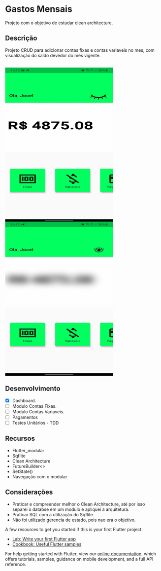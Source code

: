 # Gastos Mensais

Projeto com o objetivo de estudar clean architecture.

## Descrição

Projeto CRUD para adicionar contas fixas e contas variaveis no mes, com visualização do saldo devedor do mes vigente.

<div style="display: inline_block"><br>
  <img align="center" alt="eye_open" height="500" width="350" src="images/dashboard_aberto.jpeg">
  <img align="center" alt="eye_close" height="500" width="350" src="images/dashboard_fechada.jpeg">
</div>

## Desenvolvimento 
- [x] Dashboard.
- [ ] Modulo Contas Fixas.
- [ ] Modulo Contas Variaveis.
- [ ] Pagamentos
- [ ] Testes Unitários - TDD

## Recursos
- Flutter_modular
- Sqflite
- Clean Architecture
- FutureBuilder<>
- SetState()
- Navegação com o modular
  

## Considerações
- Praticar e compreender melhor o Clean Architecture, até por isso separei o databse em um modulo e apliquei a arquitetura.
- Praticar SQL com a utilização do Sqflite.
- Não foi utilizado gerencia de estado, pois nao era o objetivo.
  




A few resources to get you started if this is your first Flutter project:

- [Lab: Write your first Flutter app](https://flutter.dev/docs/get-started/codelab)
- [Cookbook: Useful Flutter samples](https://flutter.dev/docs/cookbook)

For help getting started with Flutter, view our
[online documentation](https://flutter.dev/docs), which offers tutorials,
samples, guidance on mobile development, and a full API reference.
